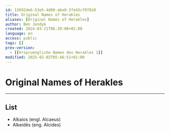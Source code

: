 ```yaml
---
id: 13692de6-53e5-4d00-abe0-2fe43cf97810
title: Original Names of Herakles
aliases: [Original Names of Herakles]
author: Ben Jendyk
created: 2024-03-21T06:20:00+01:00
language: en
access: public
tags: []
prev-version:
  - [[Urspruengliche Namen des Herakles 1]]
modified: 2025-02-02T05:46:51+01:00
---
```


# Original Names of Herakles

---

## List

- Alkaios (engl. Alcaeus)
- Alkeidēs (eng. Alcides)
